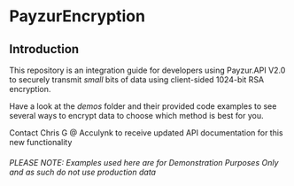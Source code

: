 # PayzurEncryption

## Introduction

This repository is an integration guide for developers using Payzur.API V2.0 to securely transmit _small_ bits of data using client-sided 1024-bit RSA encryption.

Have a look at the _demos_ folder and their provided code examples to see several ways to encrypt data to choose which method is best for you.

Contact Chris G @ Acculynk to receive updated API documentation for this new functionality

###### _PLEASE NOTE: Examples used here are for Demonstration Purposes Only and as such do not use production data_
